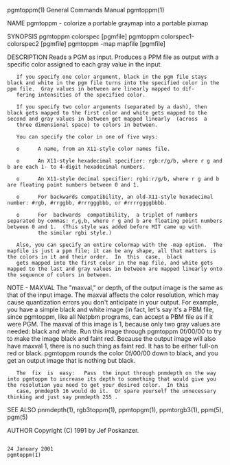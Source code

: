 pgmtoppm(1)                                                                              General Commands Manual                                                                              pgmtoppm(1)

NAME
       pgmtoppm - colorize a portable graymap into a portable pixmap

SYNOPSIS
       pgmtoppm colorspec [pgmfile]
       pgmtoppm colorspec1-colorspec2 [pgmfile]
       pgmtoppm -map mapfile [pgmfile]

DESCRIPTION
       Reads a PGM as input.  Produces a PPM file as output with a specific color assigned to each gray value in the input.

       If you specify one color argument, black in the pgm file stays black and white in the pgm file turns into the specified color in the ppm file.  Gray values in between are linearly mapped to dif‐
       fering intensities of the specified color.

       If you specify two color arguments (separated by a dash), then black gets mapped to the first color and white gets mapped to the second and gray values in between get mapped linearly  (across  a
       three dimensional space) to colors in between.

       You can specify the color in one of five ways:

       o      A name, from an X11-style color names file.

       o      An X11-style hexadecimal specifier: rgb:r/g/b, where r g and b are each 1- to 4-digit hexadecimal numbers.

       o      An X11-style decimal specifier: rgbi:r/g/b, where r g and b are floating point numbers between 0 and 1.

       o      For backwards compatibility, an old-X11-style hexadecimal number: #rgb, #rrggbb, #rrrgggbbb, or #rrrrggggbbbb.

       o      For  backwards  compatibility,  a triplet of numbers separated by commas: r,g,b, where r g and b are floating point numbers between 0 and 1.  (This style was added before MIT came up with
              the similar rgbi style.)

       Also, you can specify an entire colormap with the -map option.  The mapfile is just a ppm file; it can be any shape, all that matters is the colors in it and their order.  In  this  case,  black
       gets mapped into the first color in the map file, and white gets mapped to the last and gray values in between are mapped linearly onto the sequence of colors in between.

NOTE - MAXVAL
       The  "maxval,"  or  depth,  of the output image is the same as that of the input image.  The maxval affects the color resolution, which may cause quantization errors you don't anticipate in your
       output.  For example, you have a simple black and white image (in fact, let's say it's a PBM file, since pgmtoppm, like all Netpbm programs, can accept a PBM file as if it were PGM.  The  maxval
       of  this  image  is 1, because only two gray values are needed: black and white.  Run this image through pgmtoppm 0f/00/00 to try to make the image black and faint red.  Because the output image
       will also have maxval 1, there is no such thing as faint red.  It has to be either full-on red or black.  pgmtoppm rounds the color 0f/00/00 down to black, and you get an output  image  that  is
       nothing but black.

       The  fix  is  easy:   Pass  the input through pnmdepth on the way into pgmtoppm to increase its depth to something that would give you the resolution you need to get your desired color.  In this
       case, pnmdepth 16 would do it.  Or spare yourself the unnecessary thinking and just say pnmdepth 255 .

SEE ALSO
       pnmdepth(1), rgb3toppm(1), ppmtopgm(1), ppmtorgb3(1), ppm(5), pgm(5)

AUTHOR
       Copyright (C) 1991 by Jef Poskanzer.

                                                                                             24 January 2001                                                                                  pgmtoppm(1)
